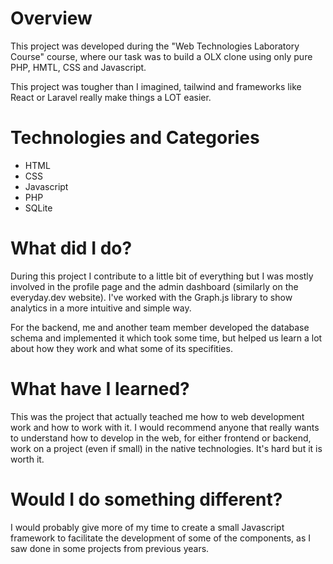 # Overview

This project was developed during the "Web Technologies Laboratory Course" course, where our task was to build a OLX clone using only pure PHP, HMTL, CSS and Javascript.

This project was tougher than I imagined, tailwind and frameworks like React or Laravel really make things a LOT easier.

# Technologies and Categories
+ HTML
+ CSS
+ Javascript
+ PHP
+ SQLite

# What did I do?

During this project I contribute to a little bit of everything but I was mostly involved in the profile page and the admin dashboard (similarly on the everyday.dev website). I've worked with the Graph.js library to show analytics in a more intuitive and simple way.

For the backend, me and another team member developed the database schema and implemented it which took some time, but helped us learn a lot about how they work and what some of its specifities.

# What have I learned?

This was the project that actually teached me how to web development work and how to work with it. I would recommend anyone that really wants to understand how to develop in the web, for either frontend or backend, work on a project (even if small) in the native technologies. It's hard but it is worth it.

# Would I do something different?

I would probably give more of my time to create a small Javascript framework to facilitate the development of some of the components, as I saw done in some projects from previous years.

